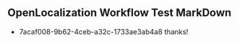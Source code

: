 ## OpenLocalization Workflow Test MarkDown
* 7acaf008-9b62-4ceb-a32c-1733ae3ab4a8 thanks!

<!--HONumber=Jul16_HO3-->


